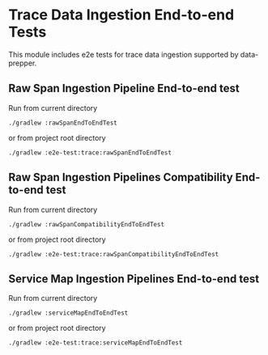 # Trace Data Ingestion End-to-end Tests

This module includes e2e tests for trace data ingestion supported by data-prepper.

## Raw Span Ingestion Pipeline End-to-end test

Run from current directory
```
./gradlew :rawSpanEndToEndTest
```
or from project root directory
```
./gradlew :e2e-test:trace:rawSpanEndToEndTest
```

## Raw Span Ingestion Pipelines Compatibility End-to-end test

Run from current directory
```
./gradlew :rawSpanCompatibilityEndToEndTest
```
or from project root directory
```
./gradlew :e2e-test:trace:rawSpanCompatibilityEndToEndTest
```

## Service Map Ingestion Pipelines End-to-end test

Run from current directory
```
./gradlew :serviceMapEndToEndTest
```
or from project root directory
```
./gradlew :e2e-test:trace:serviceMapEndToEndTest
```
